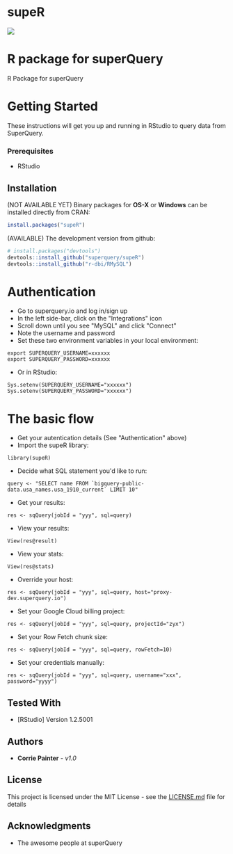 # supeR

![](https://web.superquery.io/wp-content/uploads/2019/03/sq-logotype@1x.svg)

# R package for superQuery

R Package for superQuery

# Getting Started

These instructions will get you up and running in RStudio to query data from SuperQuery. 

### Prerequisites

* RStudio

## Installation

(NOT AVAILABLE YET) Binary packages for __OS-X__ or __Windows__ can be installed directly from CRAN:

```r
install.packages("supeR")
```

(AVAILABLE) The development version from github:

```R
# install.packages("devtools")
devtools::install_github("superquery/supeR")
devtools::install_github("r-dbi/RMySQL")
```
# Authentication
* Go to superquery.io and log in/sign up
* In the left side-bar, click on the "Integrations" icon
* Scroll down until you see "MySQL" and click "Connect"
* Note the username and password
* Set these two environment variables in your local environment:
```
export SUPERQUERY_USERNAME=xxxxxx
export SUPERQUERY_PASSWORD=xxxxxx
```
* Or in RStudio:
```
Sys.setenv(SUPERQUERY_USERNAME="xxxxxx")
Sys.setenv(SUPERQUERY_PASSWORD="xxxxxx")
```

# The basic flow
* Get your autentication details (See "Authentication" above)
* Import the supeR library: 

``` 
library(supeR)
``` 

* Decide what SQL statement you'd like to run: 
``` 
query <- "SELECT name FROM `bigquery-public-data.usa_names.usa_1910_current` LIMIT 10"
```

* Get your results: 
```
res <- sqQuery(jobId = "yyy", sql=query)
```

* View your results:
```
View(res@result)
```

* View your stats:
```
View(res@stats)
```

* Override your host:
```
res <- sqQuery(jobId = "yyy", sql=query, host="proxy-dev.superquery.io")
```
* Set your Google Cloud billing project: 
```
res <- sqQuery(jobId = "yyy", sql=query, projectId="zyx")
```

* Set your Row Fetch chunk size: 
```
res <- sqQuery(jobId = "yyy", sql=query, rowFetch=10)
```

* Set your credentials manually: 
```
res <- sqQuery(jobId = "yyy", sql=query, username="xxx", password="yyyy")
```

## Tested With

* [RStudio] Version 1.2.5001

## Authors

* **Corrie Painter** - *v1.0*

## License

This project is licensed under the MIT License - see the [LICENSE.md](LICENSE.md) file for details

## Acknowledgments

* The awesome people at superQuery
